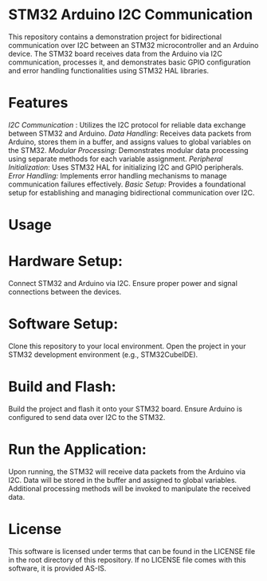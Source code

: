 # STM32 Arduino I2C Communication

This repository contains a demonstration project for bidirectional communication over I2C between an STM32 microcontroller and an Arduino device. The STM32 board receives data from the Arduino via I2C communication, processes it, and demonstrates basic GPIO configuration and error handling functionalities using STM32 HAL libraries.

# Features
*I2C Communication* : Utilizes the I2C protocol for reliable data exchange between STM32 and Arduino.
*Data Handling*: Receives data packets from Arduino, stores them in a buffer, and assigns values to global variables on the STM32.
*Modular Processing:* Demonstrates modular data processing using separate methods for each variable assignment.
*Peripheral Initialization*: Uses STM32 HAL for initializing I2C and GPIO peripherals.
*Error Handling:* Implements error handling mechanisms to manage communication failures effectively.
*Basic Setup:* Provides a foundational setup for establishing and managing bidirectional communication over I2C.

# Usage
# Hardware Setup:
Connect STM32 and Arduino via I2C.
Ensure proper power and signal connections between the devices.

# Software Setup:
Clone this repository to your local environment.
Open the project in your STM32 development environment (e.g., STM32CubeIDE).

# Build and Flash:
Build the project and flash it onto your STM32 board.
Ensure Arduino is configured to send data over I2C to the STM32.

# Run the Application:
Upon running, the STM32 will receive data packets from the Arduino via I2C.
Data will be stored in the buffer and assigned to global variables.
Additional processing methods will be invoked to manipulate the received data.

# License
This software is licensed under terms that can be found in the LICENSE file in the root directory of this repository. If no LICENSE file comes with this software, it is provided AS-IS.

